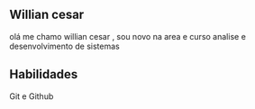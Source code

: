 ## Willian cesar
olá me chamo willian cesar , sou novo na area e curso  analise e desenvolvimento de sistemas 


## Habilidades

Git e Github